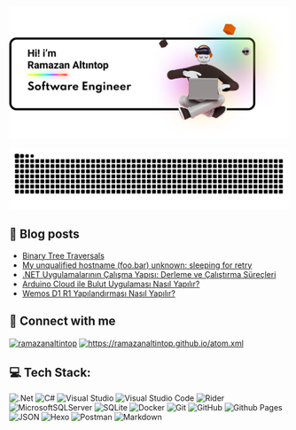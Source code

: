 ![Hello-World](https://github.com/ramazanaltintop/ramazanaltintop/blob/main/assets/HelloWorld.png)

<picture>
  <source media="(prefers-color-scheme: dark)" srcset="https://raw.githubusercontent.com/ramazanaltintop/ramazanaltintop/output/github-snake-dark.svg?palette=github-dark" />
  <source media="(prefers-color-scheme: light)" srcset="https://raw.githubusercontent.com/ramazanaltintop/ramazanaltintop/output/github-snake.svg" />
  <img alt="github contribution snake" src="https://raw.githubusercontent.com/ramazanaltintop/ramazanaltintop/output/github-snake.svg" />
</picture>

## 📘 Blog posts
<!-- BLOG-POST-LIST:START -->
- [Binary Tree Traversals](https://ramazanaltintop.github.io/post/4258517504.html)
- [My unqualified hostname &lpar;foo.bar&rpar; unknown: sleeping for retry](https://ramazanaltintop.github.io/post/1659074625.html)
- [.NET Uygulamalarının Çalışma Yapısı: Derleme ve Çalıştırma Süreçleri](https://ramazanaltintop.github.io/post/390419117.html)
- [Arduino Cloud ile Bulut Uygulaması Nasıl Yapılır?](https://ramazanaltintop.github.io/post/145531956.html)
- [Wemos D1 R1 Yapılandırması Nasıl Yapılır?](https://ramazanaltintop.github.io/post/1729220706.html)
<!-- BLOG-POST-LIST:END -->

## 🤝 Connect with me
<p align="left">
<a href="https://linkedin.com/in/ramazanaltintop" target="blank"><img align="center" src="https://raw.githubusercontent.com/rahuldkjain/github-profile-readme-generator/master/src/images/icons/Social/linked-in-alt.svg" alt="ramazanaltintop" height="30" width="40" /></a>
<a href="/https://ramazanaltintop.github.io/atom.xml" target="blank"><img align="center" src="https://raw.githubusercontent.com/rahuldkjain/github-profile-readme-generator/master/src/images/icons/Social/rss.svg" alt="https://ramazanaltintop.github.io/atom.xml" height="30" width="40" /></a>
</p>

## 💻 Tech Stack:
![.Net](https://img.shields.io/badge/.NET-5C2D91?style=for-the-badge&logo=.net&logoColor=white)
![C#](https://img.shields.io/badge/c%23-%23239120.svg?style=for-the-badge&logo=csharp&logoColor=white)
![Visual Studio](https://img.shields.io/badge/Visual%20Studio-5C2D91.svg?style=for-the-badge&logo=visual-studio&logoColor=white)
![Visual Studio Code](https://img.shields.io/badge/Visual%20Studio%20Code-0078d7.svg?style=for-the-badge&logo=visual-studio-code&logoColor=white)
![Rider](https://img.shields.io/badge/Rider-000000.svg?style=for-the-badge&logo=Rider&logoColor=white&color=black&labelColor=crimson)
![MicrosoftSQLServer](https://img.shields.io/badge/Microsoft%20SQL%20Server-CC2927?style=for-the-badge&logo=microsoft%20sql%20server&logoColor=white)
![SQLite](https://img.shields.io/badge/sqlite-%2307405e.svg?style=for-the-badge&logo=sqlite&logoColor=white)
![Docker](https://img.shields.io/badge/docker-%230db7ed.svg?style=for-the-badge&logo=docker&logoColor=white)
![Git](https://img.shields.io/badge/git-%23F05033.svg?style=for-the-badge&logo=git&logoColor=white)
![GitHub](https://img.shields.io/badge/github-%23121011.svg?style=for-the-badge&logo=github&logoColor=white)
![Github Pages](https://img.shields.io/badge/github%20pages-121013?style=for-the-badge&logo=github&logoColor=white)
![JSON](https://img.shields.io/badge/json-5E5C5C?style=for-the-badge&logo=json&logoColor=white)
![Hexo](https://img.shields.io/badge/Hexo-0E83CD?style=for-the-badge&logo=hexo&logoColor=white)
![Postman](https://img.shields.io/badge/Postman-FF6C37?style=for-the-badge&logo=postman&logoColor=white)
![Markdown](https://img.shields.io/badge/markdown-%23000000.svg?style=for-the-badge&logo=markdown&logoColor=white)
